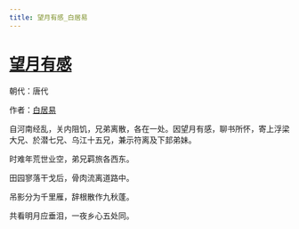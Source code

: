 ```yaml
---
title: 望月有感_白居易
---
```


# [望月有感](http://so.gushiwen.org/view_21838.aspx)

朝代：唐代

作者：[白居易](http://so.gushiwen.org/author_665.aspx)

<p><span style="font-family:FangSong_GB2312;">自河南经乱，关内阻饥，兄弟离散，各在一处。因望月有感，聊书所怀，寄上浮梁大兄、於潜七兄、乌江十五兄，兼示符离及下邽弟妹。</span></p><p>时难年荒世业空，弟兄羁旅各西东。

田园寥落干戈后，骨肉流离道路中。

吊影分为千里雁，辞根散作九秋蓬。

共看明月应垂泪，一夜乡心五处同。</p>